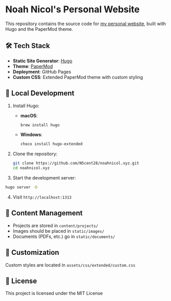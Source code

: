# Noah Nicol's Personal Website

This repository contains the source code for [my personal website]([https://noahnicol.xyz](https://n5cent28.github.io/my-website/)), built with Hugo and the PaperMod theme.

## 🛠 Tech Stack

- **Static Site Generator**: [Hugo](https://gohugo.io/)
- **Theme**: [PaperMod](https://github.com/adityatelange/hugo-PaperMod)
- **Deployment**: GitHub Pages
- **Custom CSS**: Extended PaperMod theme with custom styling

## 🚀 Local Development

1. Install Hugo:
   - **macOS**: 
     ```bash
     brew install hugo
     ```
   - **Windows**: 
     ```bash
     choco install hugo-extended
     ```

2. Clone the repository:
   ```bash
   git clone https://github.com/N5cent28/noahnicol.xyz.git
   cd noahnicol.xyz
   ```
3. Start the development server:

  ```bash
  hugo server -D
  ```

4. Visit `http://localhost:1313`

## 📝 Content Management

- Projects are stored in `content/projects/`
- Images should be placed in `static/images/`
- Documents (PDFs, etc.) go in `static/documents/`

## 🎨 Customization

Custom styles are located in `assets/css/extended/custom.css`

## 📄 License

This project is licensed under the MIT License
